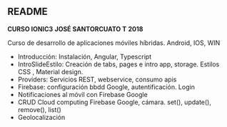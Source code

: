 ## README
**CURSO IONIC3**
**JOSÉ SANTORCUATO T**
**2018**

Curso de desarrollo de aplicaciones móviles híbridas. Android, IOS, WIN


- Introducción: Instalación, Angular, Typescript
- IntroSlideEstilo: Creación de tabs, pages e intro app, storage. Estilos CSS , Material design.
- Providers: Servicios REST, webservice, consumo apis
- Firebase: configuración bbdd Google, autentificación. Login
- Notificaciones al móvil con Firebase Google
- CRUD Cloud computing Firebase Google, cámara. set(), update(), remove(), list()
- Geolocalización
